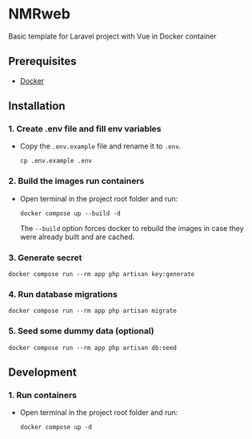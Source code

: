 # NMRweb

Basic template for Laravel project with Vue in Docker container

## Prerequisites

- [Docker](https://www.docker.com/get-started/)

## Installation

### 1. Create .env file and fill env variables

- Copy the `.env.example` file and rename it to `.env`.

  ```shell
  cp .env.example .env
  ```

### 2. Build the images run containers

- Open terminal in the project root folder and run:

  ```shell
  docker compose up --build -d
  ```

  The `--build` option forces docker to rebuild the images in case they were already built and are cached.

### 3. Generate secret

  ```shell
  docker compose run --rm app php artisan key:generate
  ```

### 4. Run database migrations

  ```shell
  docker compose run --rm app php artisan migrate
  ```

### 5. Seed some dummy data (optional)

  ```shell
  docker compose run --rm app php artisan db:seed
  ```

## Development

### 1. Run containers

- Open terminal in the project root folder and run:

  ```shell
  docker compose up -d
  ```
